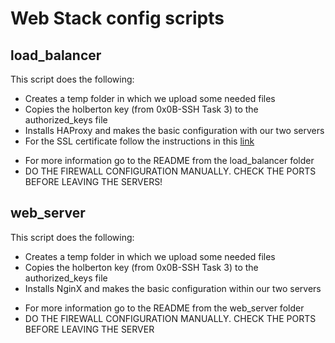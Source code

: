 # Web Stack config scripts

## load_balancer
This script does the following:
- Creates a temp folder in which we upload some needed files
- Copies the holberton key (from 0x0B-SSH Task 3) to the authorized_keys file
- Installs HAProxy and makes the basic configuration with our two servers
- For the SSL certificate follow the instructions in this [link](https://www.digitalocean.com/community/tutorials/how-to-secure-haproxy-with-let-s-encrypt-on-ubuntu-14-04)

* For more information go to the README from the load_balancer folder
* DO THE FIREWALL CONFIGURATION MANUALLY. CHECK THE PORTS BEFORE LEAVING THE SERVERS!

## web_server
This script does the following:
- Creates a temp folder in which we upload some needed files
- Copies the holberton key (from 0x0B-SSH Task 3) to the authorized_keys file
- Installs NginX and makes the basic configuration within our two servers
* For more information go to the README from the web_server folder
* DO THE FIREWALL CONFIGURATION MANUALLY. CHECK THE PORTS BEFORE LEAVING THE SERVER
